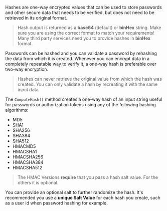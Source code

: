 ﻿Hashes are one-way encrypted values that can be used to store passwords and other secure data that needs to be verified, but does not need to be retrieved in its original format. 

> Hash output is returned as a **base64** (default) or **binHex** string. Make sure you are using the correct format to match your requirements! Many third party services need you to provide hashes in **binHex** format.

Passwords can be hashed and you can validate a password by rehashing the data from which it is created. Whenever you can encrypt data in a completely repeatable way to verify it, a one-way hash is preferable over two-way encryption.

> Hashes can never retrieve the original value from which the hash was created. You can only validate a hash by recreating it with the same input data.

The `ComputeHash()` method creates a one-way hash of an input string useful for passwords or authorization tokens using any of the following hashing algorithms:

* MD5
* SHA1
* SHA256
* SHA384
* SHA512
* HMACMD5
* HMACSHA1
* HMACSHA256
* HMACSHA384
* HMACSHA512

> The HMAC Versions **require** that you pass a hash salt value. For the others it is optional.

You can provide an optional salt to further randomize the hash. It's recommended you use a **unique Salt Value** for each hash you create, such as a user id when password hashing for example.